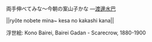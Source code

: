 両手伸べてみな～今朝の案山子かな
—[渡邊水巴](https://ja.wikipedia.org/wiki/渡邊水巴)

||ryōte nobete mina~ kesa no kakashi kana||

浮世絵: Kono Bairei, Bairei Gadan - Scarecrow, 1880-1900